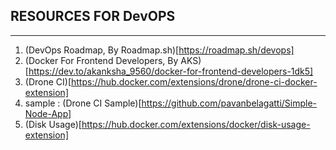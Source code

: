 
##	RESOURCES FOR DevOPS	##
____________________________

1. (DevOps Roadmap, By Roadmap.sh)[https://roadmap.sh/devops]
2. (Docker For Frontend Developers, By AKS)[https://dev.to/akanksha_9560/docker-for-frontend-developers-1dk5]
3. (Drone CI)[https://hub.docker.com/extensions/drone/drone-ci-docker-extension]
4. sample : (Drone CI Sample)[https://github.com/pavanbelagatti/Simple-Node-App]
5.  (Disk Usage)[https://hub.docker.com/extensions/docker/disk-usage-extension]
